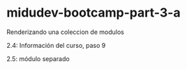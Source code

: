 # midudev-bootcamp-part-3-a
Renderizando una coleccion de modulos

2.4: Información del curso, paso 9

2.5: módulo separado

